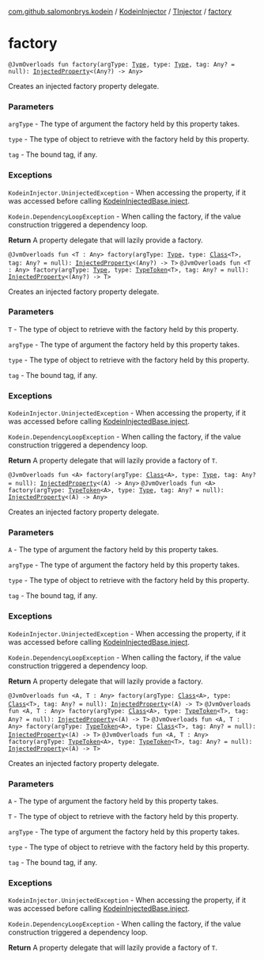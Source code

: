 [com.github.salomonbrys.kodein](../../index.md) / [KodeinInjector](../index.md) / [TInjector](index.md) / [factory](.)

# factory

`@JvmOverloads fun factory(argType: `[`Type`](http://docs.oracle.com/javase/6/docs/api/java/lang/reflect/Type.html)`, type: `[`Type`](http://docs.oracle.com/javase/6/docs/api/java/lang/reflect/Type.html)`, tag: Any? = null): `[`InjectedProperty`](../../-injected-property/index.md)`<(Any?) -> Any>`

Creates an injected factory property delegate.

### Parameters

`argType` - The type of argument the factory held by this property takes.

`type` - The type of object to retrieve with the factory held by this property.

`tag` - The bound tag, if any.

### Exceptions

`KodeinInjector.UninjectedException` - When accessing the property, if it was accessed before calling [KodeinInjectedBase.inject](../../-kodein-injected-base/inject.md).

`Kodein.DependencyLoopException` - When calling the factory, if the value construction triggered a dependency loop.

**Return**
A property delegate that will lazily provide a factory.

`@JvmOverloads fun <T : Any> factory(argType: `[`Type`](http://docs.oracle.com/javase/6/docs/api/java/lang/reflect/Type.html)`, type: `[`Class`](http://docs.oracle.com/javase/6/docs/api/java/lang/Class.html)`<T>, tag: Any? = null): `[`InjectedProperty`](../../-injected-property/index.md)`<(Any?) -> T>`
`@JvmOverloads fun <T : Any> factory(argType: `[`Type`](http://docs.oracle.com/javase/6/docs/api/java/lang/reflect/Type.html)`, type: `[`TypeToken`](../../-type-token/index.md)`<T>, tag: Any? = null): `[`InjectedProperty`](../../-injected-property/index.md)`<(Any?) -> T>`

Creates an injected factory property delegate.

### Parameters

`T` - The type of object to retrieve with the factory held by this property.

`argType` - The type of argument the factory held by this property takes.

`type` - The type of object to retrieve with the factory held by this property.

`tag` - The bound tag, if any.

### Exceptions

`KodeinInjector.UninjectedException` - When accessing the property, if it was accessed before calling [KodeinInjectedBase.inject](../../-kodein-injected-base/inject.md).

`Kodein.DependencyLoopException` - When calling the factory, if the value construction triggered a dependency loop.

**Return**
A property delegate that will lazily provide a factory of `T`.

`@JvmOverloads fun <A> factory(argType: `[`Class`](http://docs.oracle.com/javase/6/docs/api/java/lang/Class.html)`<A>, type: `[`Type`](http://docs.oracle.com/javase/6/docs/api/java/lang/reflect/Type.html)`, tag: Any? = null): `[`InjectedProperty`](../../-injected-property/index.md)`<(A) -> Any>`
`@JvmOverloads fun <A> factory(argType: `[`TypeToken`](../../-type-token/index.md)`<A>, type: `[`Type`](http://docs.oracle.com/javase/6/docs/api/java/lang/reflect/Type.html)`, tag: Any? = null): `[`InjectedProperty`](../../-injected-property/index.md)`<(A) -> Any>`

Creates an injected factory property delegate.

### Parameters

`A` - The type of argument the factory held by this property takes.

`argType` - The type of argument the factory held by this property takes.

`type` - The type of object to retrieve with the factory held by this property.

`tag` - The bound tag, if any.

### Exceptions

`KodeinInjector.UninjectedException` - When accessing the property, if it was accessed before calling [KodeinInjectedBase.inject](../../-kodein-injected-base/inject.md).

`Kodein.DependencyLoopException` - When calling the factory, if the value construction triggered a dependency loop.

**Return**
A property delegate that will lazily provide a factory.

`@JvmOverloads fun <A, T : Any> factory(argType: `[`Class`](http://docs.oracle.com/javase/6/docs/api/java/lang/Class.html)`<A>, type: `[`Class`](http://docs.oracle.com/javase/6/docs/api/java/lang/Class.html)`<T>, tag: Any? = null): `[`InjectedProperty`](../../-injected-property/index.md)`<(A) -> T>`
`@JvmOverloads fun <A, T : Any> factory(argType: `[`Class`](http://docs.oracle.com/javase/6/docs/api/java/lang/Class.html)`<A>, type: `[`TypeToken`](../../-type-token/index.md)`<T>, tag: Any? = null): `[`InjectedProperty`](../../-injected-property/index.md)`<(A) -> T>`
`@JvmOverloads fun <A, T : Any> factory(argType: `[`TypeToken`](../../-type-token/index.md)`<A>, type: `[`Class`](http://docs.oracle.com/javase/6/docs/api/java/lang/Class.html)`<T>, tag: Any? = null): `[`InjectedProperty`](../../-injected-property/index.md)`<(A) -> T>`
`@JvmOverloads fun <A, T : Any> factory(argType: `[`TypeToken`](../../-type-token/index.md)`<A>, type: `[`TypeToken`](../../-type-token/index.md)`<T>, tag: Any? = null): `[`InjectedProperty`](../../-injected-property/index.md)`<(A) -> T>`

Creates an injected factory property delegate.

### Parameters

`A` - The type of argument the factory held by this property takes.

`T` - The type of object to retrieve with the factory held by this property.

`argType` - The type of argument the factory held by this property takes.

`type` - The type of object to retrieve with the factory held by this property.

`tag` - The bound tag, if any.

### Exceptions

`KodeinInjector.UninjectedException` - When accessing the property, if it was accessed before calling [KodeinInjectedBase.inject](../../-kodein-injected-base/inject.md).

`Kodein.DependencyLoopException` - When calling the factory, if the value construction triggered a dependency loop.

**Return**
A property delegate that will lazily provide a factory of `T`.

